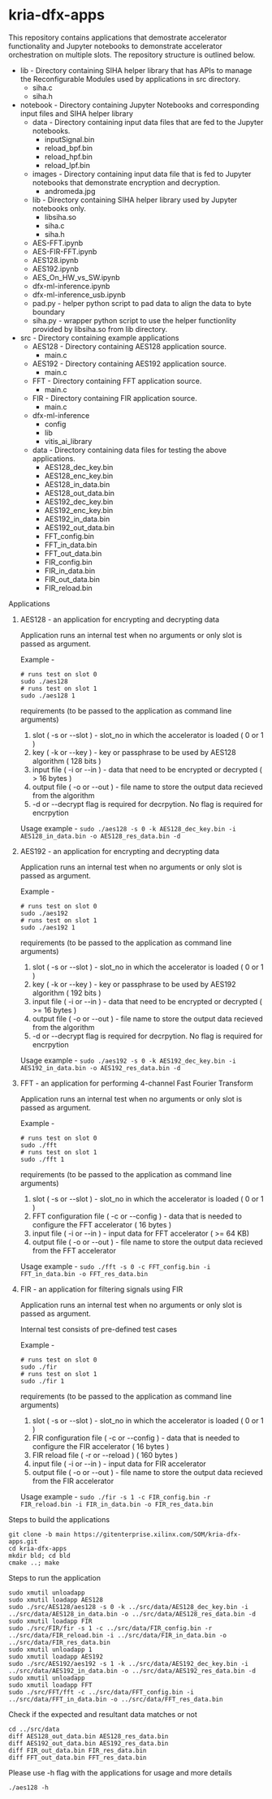 # kria-dfx-apps
This repository contains applications that demostrate accelerator functionality and Jupyter notebooks to demonstrate accelerator orchestration on multiple slots.
The repository structure is outlined below. 

* lib - Directory containing SIHA helper library that has APIs to manage the Reconfigurable Modules used by applications in src directory.
	* siha.c
	* siha.h
* notebook - Directory containing Jupyter Notebooks and corresponding input files and SIHA helper library
	* data - Directory containing input data files that are fed to the Jupyter notebooks.
	  * inputSignal.bin
	  * reload_bpf.bin
	  * reload_hpf.bin
	  * reload_lpf.bin
	* images - Directory containing input data file that is fed to Jupyter notebooks that demonstrate encryption and decryption.
		* andromeda.jpg
	* lib - Directory containing SIHA helper library used by Jupyter notebooks only.
	  * libsiha.so
	  * siha.c
	  * siha.h
	* AES-FFT.ipynb
	* AES-FIR-FFT.ipynb
	* AES128.ipynb
	* AES192.ipynb
	* AES_On_HW_vs_SW.ipynb
	* dfx-ml-inference.ipynb
	* dfx-ml-inference_usb.ipynb
	* pad.py  - helper python script to pad data to align the data to byte boundary
	* siha.py - wrapper python script to use the helper functionlity provided by libsiha.so from lib directory.
* src - Directory containing example applications
	* AES128 - Directory containing AES128 application source.
	  * main.c
	* AES192 - Directory containing AES192 application source.
	  * main.c
	* FFT - Directory containing FFT application source.
	  * main.c
	* FIR - Directory containing FIR application source.
	  * main.c
	* dfx-ml-inference 
	  * config 
	  * lib
	  * vitis_ai_library
  	* data - Directory containing data files for testing the above applications.
	  * AES128_dec_key.bin 
	  * AES128_enc_key.bin 
	  * AES128_in_data.bin 
	  * AES128_out_data.bin 
	  * AES192_dec_key.bin 
	  * AES192_enc_key.bin 
	  * AES192_in_data.bin 
	  * AES192_out_data.bin 
	  * FFT_config.bin 
	  * FFT_in_data.bin 
	  * FFT_out_data.bin 
	  * FIR_config.bin 
	  * FIR_in_data.bin 
	  * FIR_out_data.bin 
	  * FIR_reload.bin

Applications

1. AES128 - an application for encrypting and decrypting data
	
	Application runs an internal test when no arguments or only slot is passed as argument. 
	
	Example - 
	```
	# runs test on slot 0
	sudo ./aes128
	# runs test on slot 1
	sudo ./aes128 1
	```
	
	requirements (to be passed to the application as command line arguments)
	1. slot ( -s or --slot ) - slot_no in which the accelerator is loaded ( 0 or 1 ) 
	2. key ( -k or --key ) - key or passphrase to be used by AES128 algorithm ( 128 bits )
	3. input file ( -i or --in ) - data that need to be encrypted or decrypted ( > 16 bytes )
	4. output file ( -o or --out ) - file name to store the output data recieved from the algorithm
	5. -d or --decrypt flag is required for decrpytion. No flag is required for encrpytion

	Usage example - ```sudo ./aes128 -s 0 -k AES128_dec_key.bin -i AES128_in_data.bin -o AES128_res_data.bin -d```


2. AES192 - an application for encrypting and decrypting data

	Application runs an internal test when no arguments or only slot is passed as argument. 
	
	Example - 
	```
	# runs test on slot 0
	sudo ./aes192
	# runs test on slot 1
	sudo ./aes192 1
	```

	requirements (to be passed to the application as command line arguments) 
	1. slot ( -s or --slot ) - slot_no in which the accelerator is loaded ( 0 or 1 ) 
	2. key ( -k or --key ) - key or passphrase to be used by AES192 algorithm ( 192 bits )
	3. input file ( -i or --in ) - data that need to be encrypted or decrypted ( >= 16 bytes )
	4. output file ( -o or --out ) - file name to store the output data recieved from the algorithm
	5. -d or --decrypt flag is required for decrpytion. No flag is required for encrpytion

	Usage example - ```sudo ./aes192 -s 0 -k AES192_dec_key.bin -i AES192_in_data.bin -o AES192_res_data.bin -d```

 
3. FFT - an application for performing 4-channel Fast Fourier Transform

	Application runs an internal test when no arguments or only slot is passed as argument. 
	
	Example - 
	```
	# runs test on slot 0
	sudo ./fft
	# runs test on slot 1
	sudo ./fft 1
	```

	requirements (to be passed to the application as command line arguments)
	1. slot ( -s or --slot ) - slot_no in which the accelerator is loaded ( 0 or 1 ) 
	2. FFT configuration file ( -c or --config ) - data that is needed to configure the FFT accelerator ( 16 bytes )
	3. input file ( -i or --in ) - input data for FFT accelerator ( >= 64 KB)
	4. output file ( -o or --out ) - file name to store the output data recieved from the FFT accelerator

	Usage example - ```sudo ./fft -s 0 -c FFT_config.bin -i FFT_in_data.bin -o FFT_res_data.bin```

4. FIR - an application for filtering signals using FIR

	Application runs an internal test when no arguments or only slot is passed as argument. 
	
	Internal test consists of pre-defined test cases
	
	Example - 
	```
	# runs test on slot 0
	sudo ./fir
	# runs test on slot 1
	sudo ./fir 1
	```
	
	requirements (to be passed to the application as command line arguments)
	1. slot ( -s or --slot ) - slot_no in which the accelerator is loaded ( 0 or 1 ) 
	2. FIR configuration file ( -c or --config ) - data that is needed to configure the FIR accelerator ( 16 bytes )
	3. FIR reload file ( -r or --reload ) ( 160 bytes )
	4. input file ( -i or --in ) - input data for FIR accelerator
	5. output file ( -o or --out ) - file name to store the output data recieved from the FIR accelerator

	Usage example - ```sudo ./fir -s 1 -c FIR_config.bin -r FIR_reload.bin -i FIR_in_data.bin -o FIR_res_data.bin```


Steps to build the applications
```
git clone -b main https://gitenterprise.xilinx.com/SOM/kria-dfx-apps.git
cd kria-dfx-apps
mkdir bld; cd bld
cmake ..; make
```

Steps to run the application
```
sudo xmutil unloadapp
sudo xmutil loadapp AES128
sudo ./src/AES128/aes128 -s 0 -k ../src/data/AES128_dec_key.bin -i ../src/data/AES128_in_data.bin -o ../src/data/AES128_res_data.bin -d
sudo xmutil loadapp FIR
sudo ./src/FIR/fir -s 1 -c ../src/data/FIR_config.bin -r ../src/data/FIR_reload.bin -i ../src/data/FIR_in_data.bin -o ../src/data/FIR_res_data.bin
sudo xmutil unloadapp 1
sudo xmutil loadapp AES192
sudo ./src/AES192/aes192 -s 1 -k ../src/data/AES192_dec_key.bin -i ../src/data/AES192_in_data.bin -o ../src/data/AES192_res_data.bin -d
sudo xmutil unloadapp 
sudo xmutil loadapp FFT
sudo ./src/FFT/fft -c ../src/data/FFT_config.bin -i ../src/data/FFT_in_data.bin -o ../src/data/FFT_res_data.bin
```

Check if the expected and resultant data matches or not
```
cd ../src/data
diff AES128_out_data.bin AES128_res_data.bin
diff AES192_out_data.bin AES192_res_data.bin
diff FIR_out_data.bin FIR_res_data.bin
diff FFT_out_data.bin FFT_res_data.bin
```

Please use -h flag with the applications for usage and more details
```
./aes128 -h
```
